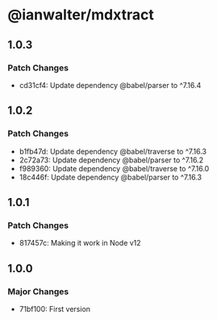 # @ianwalter/mdxtract

## 1.0.3

### Patch Changes

- cd31cf4: Update dependency @babel/parser to ^7.16.4

## 1.0.2

### Patch Changes

- b1fb47d: Update dependency @babel/traverse to ^7.16.3
- 2c72a73: Update dependency @babel/parser to ^7.16.2
- f989360: Update dependency @babel/traverse to ^7.16.0
- 18c446f: Update dependency @babel/parser to ^7.16.3

## 1.0.1

### Patch Changes

- 817457c: Making it work in Node v12

## 1.0.0

### Major Changes

- 71bf100: First version
